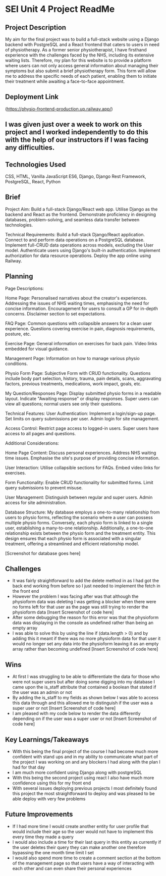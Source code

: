# SEI Unit 4 Project ReadMe

## Project Description

My aim for the final project was to build a full-stack website using a Django backend with PostgreSQL and a React frontend that caters to users in need of physiotherapy. As a former senior physiotherapist, I have firsthand experience with the challenges faced by the NHS, including its extensive waiting lists. Therefore, my plan for this website is to provide a platform where users can not only access general information about managing their symptoms but also submit a brief physiotherapy form. This form will allow me to address the specific needs of each patient, enabling them to initiate their treatment while awaiting a face-to-face appointment.

## Deployment Link

(https://physio-frontend-production.up.railway.app/)

## I was given just over a week to work on this project and I worked independently to do this with the help of our instructors if I was facing any difficulties.

## Technologies Used

CSS, HTML, Vanilla JavaScript ES6, Django, Django Rest Framework, PostgreSQL,  React, Python

## Brief

Project Aim:
Build a full-stack Django/React web app.
Utilise Django as the backend and React as the frontend.
Demonstrate proficiency in designing databases, problem-solving, and seamless data transfer between technologies.

Technical Requirements:
Build a full-stack Django/React application.
Connect to and perform data operations on a PostgreSQL database.
Implement full-CRUD data operations across models, excluding the User model.
Authenticate users using Django's built-in authentication.
Implement authorization for data resource operations.
Deploy the app online using Railway.

## Planning

Page Descriptions:

Home Page:
Personalised narratives about the creator's experiences.
Addressing the issues of NHS waiting times, emphasising the need for concise information.
Encouragement for users to consult a GP for in-depth concerns.
Disclaimer section to set expectations.

FAQ Page:
Common questions with collapsible answers for a clean user experience.
Questions covering exercise in pain, diagnosis requirements, posture, etc.

Exercise Page:
General information on exercises for back pain.
Video links embedded for visual guidance.

Management Page:
Information on how to manage various physio conditions.

Physio Form Page:
Subjective Form with CRUD functionality.
Questions include body part selection, history, trauma, pain details, scans, aggravating factors, previous treatments, medications, work impact, goals, etc.

My Question/Responses Page:
Display submitted physio forms in a readable layout.
Indicate "Awaiting response" or display responses.
Super users can view all questions; normal users see only their questions.

Technical Features:
User Authentication:
Implement a login/sign-up page.
Set limits on query submissions per user.
Admin login for site management.

Access Control:
Restrict page access to logged-in users.
Super users have access to all pages and questions.

Additional Considerations:

Home Page Content:
Discuss personal experiences.
Address NHS waiting time issues.
Emphasise the site's purpose of providing concise information.

User Interaction:
Utilise collapsible sections for FAQs.
Embed video links for exercises.

Form Functionality:
Enable CRUD functionality for submitted forms.
Limit query submissions to prevent misuse.

User Management:
Distinguish between regular and super users.
Admin access for site administration.

Database Structure:
My database employs a one-to-many relationship from users to physio forms, reflecting the scenario where a user can possess multiple physio forms. Conversely, each physio form is linked to a single user, establishing a many-to-one relationship. Additionally, a one-to-one relationship exists between the physio form and the treatment entity. This design ensures that each physio form is associated with a singular treatment, offering a streamlined and efficient relationship model.

[Screenshot for database goes here]

## Challenges

- It was fairly straightforward to add the delete method in as I had got the back end working from before so I just needed to implement the fetch in the front end
- However the problem I was facing after was that although the physioform data was deleting I was getting a blocker when there were no forms left for that user as the page was still trying to render the physioform data
[Insert Screenshot of code here]
- After some debugging the reason for this error was that the physioform data was displaying in the console as undefined rather than being an empty array
- I was able to solve this by using the line if (data.length > 0) and by adding this it meant if there was no more physioform data for that user it would no longer set any data into the physioform leaving it as an empty array rather than becoming undefined
[Insert Screenshot of code here]

## Wins

- At first I was struggling to be able to differentiate the data for those who were not super users but after doing some digging into my database I came upon the is_staff attribute that contained a boolean that stated if the user was an admin or not
- By adding the is_staff to my fields as shown below I was able to access this data through and this allowed me to distinguish if the user was a super user or not
[Insert Screenshot of code here]
- I am pleased with my code below to render the data differently depending on if the user was a super user or not
[Insert Screenshot of code here]


## Key Learnings/Takeaways

- With this being the final project of the course I had become much more confident with stand ups and in my ability to communicate what part of the project I was working on and any blockers I had along with the plan I had for that day
- I am much more confident using Django along with postgreSQL
- With this being the second project using react I also have much more confidence using this for my front end
- With several issues deploying previous projects I most definitely found this project the most straightforward to deploy and was pleased to be able deploy with very few problems

## Future Improvements

- If I had more time I would create another entity for user profile that would include their age so the user would not have to implement this every time they made a query
- I would also include a time for their last query in this entity as currently if the user deletes their query they can make another one therefore bypassing the one month time limit I set
- I would also spend more time to create a comment section at the bottom of the management page so that users have a way of interacting with each other and can even share their personal experiences



